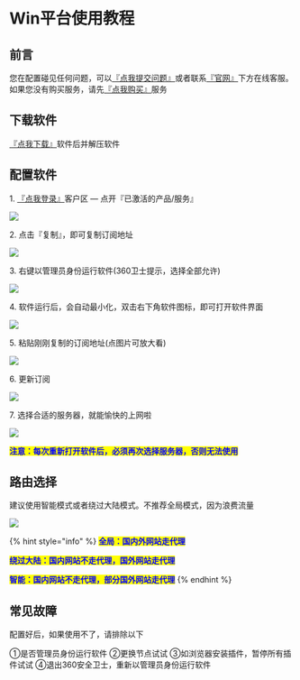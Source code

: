 # Win平台使用教程

## **前言**

您在配置碰见任何问题，可以[『点我提交问题』](https://www.lengjiao.me/submitticket.php)或者联系[『官网』](https://www.lengjiao.me)下方在线客服。如果您没有购买服务，请先[『点我购买』](https://www.lengjiao.me/cart.php)服务

## 下载软件

&#x20;[『点我下载』](https://alumninpustedutw-my.sharepoint.com/:u:/g/personal/empty\_alumni\_npust\_edu\_tw/EXbvsI0zJIdJhkE0sHkwx-sBLiQde8Jy05f8ETvM0GzP3Q?download=1)软件后并解压软件

## 配置软件

1\. [『点我登录』](https://www.lengjiao.me/clientarea.php)客户区 — 点开『已激活的产品/服务』

![](https://cdn.jsdelivr.net/gh/LengJiaoSupport/LengJiaoSupport/2v/DocsPictures/w0.png)

2\. 点击『复制』，即可复制订阅地址

![](https://cdn.jsdelivr.net/gh/LengJiaoSupport/LengJiaoSupport/2v/DocsPictures/w1.png)

3\. 右键以管理员身份运行软件(360卫士提示，选择全部允许)

![](https://cdn.jsdelivr.net/gh/LengJiaoSupport/LengJiaoSupport/2v/DocsPictures/w2.png)

4\. 软件运行后，会自动最小化，双击右下角软件图标，即可打开软件界面

![](https://cdn.jsdelivr.net/gh/LengJiaoSupport/LengJiaoSupport/2v/DocsPictures/w3.png)

5\. 粘贴刚刚复制的订阅地址(点图片可放大看)

![](https://cdn.jsdelivr.net/gh/LengJiaoSupport/LengJiaoSupport/2v/DocsPictures/w4.png)

6\.  更新订阅

![](https://cdn.jsdelivr.net/gh/LengJiaoSupport/LengJiaoSupport/2v/DocsPictures/w6.png)

7\.  选择合适的服务器，就能愉快的上网啦

![](https://cdn.jsdelivr.net/gh/LengJiaoSupport/LengJiaoSupport/2v/DocsPictures/w7.png)

<mark style="color:blue;">**注意：每次重新打开软件后，必须再次选择服务器，否则无法使用**</mark>

## 路由选择

建议使用智能模式或者绕过大陆模式。不推荐全局模式，因为浪费流量

![](https://cdn.jsdelivr.net/gh/LengJiaoSupport/LengJiaoSupport/2v/DocsPictures/w8.png)

{% hint style="info" %}
<mark style="color:blue;">**全局：国内外网站走代理**</mark>

<mark style="color:blue;">**绕过大陆：国内网站不走代理，国外网站走代理**</mark>

<mark style="color:blue;">**智能：国内网站不走代理，部分国外网站走代理**</mark>
{% endhint %}



## 常见故障

配置好后，如果使用不了，请排除以下

①是否管理员身份运行软件   ②更换节点试试   ③如浏览器安装插件，暂停所有插件试试   ④退出360安全卫士，重新以管理员身份运行软件
